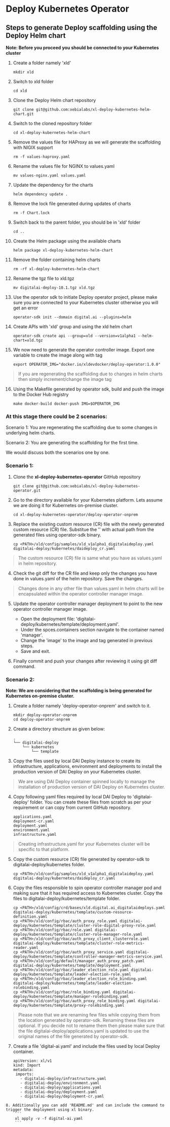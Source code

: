 # Deploy Kubernetes Operator

## Steps to generate Deploy scaffolding using the Deploy Helm chart

**Note: Before you proceed you should be connected to your Kubernetes cluster**

1. Create a folder namely 'xld'
    ```
    mkdir xld
    ```
2. Switch to xld folder
    ```
    cd xld
    ```
3. Clone the Deploy Helm chart repository
    ```
    git clone git@github.com:xebialabs/xl-deploy-kubernetes-helm-chart.git
    ```
4. Switch to the cloned repository folder
    ```
    cd xl-deploy-kubernetes-helm-chart
    ```
5. Remove the values file for HAProxy as we will generate the scaffolding with NIGIX support
    ```
    rm -f values-haproxy.yaml
    ```
6. Rename the values file for NGINX to values.yaml
    ```
    mv values-nginx.yaml values.yaml
    ```
7. Update the dependency for the charts
    ```
    helm dependency update .
    ```
8. Remove the lock file generated during updates of charts
    ```
    rm -f Chart.lock
    ```
9. Switch back to the parent folder, you should be in 'xld' folder
    ```
    cd ..
    ```
10. Create the Helm package using the available charts
    ```
    helm package xl-deploy-kubernetes-helm-chart
    ```
11. Remove the folder containing helm charts
    ```
    rm -rf xl-deploy-kubernetes-helm-chart
    ```
12. Rename the tgz file to xld.tgz
    ```
    mv digitalai-deploy-10.1.tgz xld.tgz
    ```
13. Use the operator sdk to initiate Deploy operator project, please make sure you are connected to your Kubernetes cluster otherwise you will get an error
    ```
    operator-sdk init --domain digital.ai --plugins=helm
    ```
14. Create APIs with 'xld' group and using the xld helm chart
    ```
    operator-sdk create api --group=xld --version=v1alpha1 --helm-chart=xld.tgz
    ```
15. We now need to generate the operator controller image. Export one variable to create the image along with tag
    ```
    export OPERATOR_IMG="docker.io/xldevdocker/deploy-operator:1.0.0"
    ```
> If you are regenerating the scaffolding due to changes in helm charts then simply increment/change the image tag

16. Using the Makefile generated by operator sdk, build and push the image to the Docker Hub registry
    ```
    make docker-build docker-push IMG=$OPERATOR_IMG
    ```

### At this stage there could be 2 scenarios:
Scenario 1: You are regenerating the scaffolding due to some changes in underlying helm charts.

Scenario 2: You are generating the scaffolding for the first time.

We would discuss both the scenarios one by one.

### Scenario 1:

1. Clone the **xl-deploy-kubernetes-operator** GitHub repository 
    ```
    git clone git@github.com:xebialabs/xl-deploy-kubernetes-operator.git
    ```
2. Go to the directory available for your Kubernetes platform. Lets assume we are doing it for Kubernetes on-premise cluster.
    ```
    cd xl-deploy-kubernetes-operator/deploy-operator-onprem
    ```
3. Replace the existing custom resource (CR) file with the newly generated custom resource (CR) file. Substitue the '<PATH>' with actual path from the generated files using operator-sdk binary.
    ```
    cp <PATH>/xld/config/samples/xld_v1alpha1_digitalaideploy.yaml digitalai-deploy/kubernetes/daideploy_cr.yaml
    ```
> The custom resource (CR) file is same what you have as values.yaml in helm repository.
4. Check the git diff for the CR file and keep only the changes you have done in values.yaml of the helm repository. Save the changes.
> Changes done in any other file than values.yaml in helm charts will be encapsulated within the operator controller manager image.

5. Update the operator controller manager deployment to point to the new operator controller manager image.
    - Open the deployment file: 'digitalai-deploy/kubernetes/template/deployment.yaml'.
    - Under the spces.containers section navigate to the container named 'manager'.
    - Change the 'image' to the image and tag generated in previous steps.
    - Save and exit.

6. Finally commit and push your changes after reviewing it using git diff command.

### Scenario 2:

**Note: We are considering that the scaffolding is being generated for Kubernetes on-premise cluster.**

1. Create a folder namely 'deploy-operator-onprem' and switch to it.
    ```
    mkdir deploy-operator-onprem
    cd deploy-operator-onprem
    ```
2. Create a directory structure as given below:
    ```
    .
    └── digitalai-deploy
        └── kubernetes
            └── template
   ```
3. Copy the files used by local DAI Deploy instance to create its infrastructure, applications, environment and deployments to install the production version of DAI Deploy on your Kubernetes cluster.

> We are using DAI Deploy container spinned locally to manage the installation of production version of DAI Deploy on Kubernetes cluster.

4. Copy following yaml files required by local DAI Deploy to 'digitalai-deploy' folder. You can create these files from scratch as per your requirement or can copy from current GitHub repository.
    ```
    applications.yaml
    deployment-cr.yaml
    deployment.yaml
    environment.yaml
    infrastructure.yaml
    ```

> Creating infrastructure.yaml for your Kubernetes cluster will be specific to that platform.
5. Copy the custom resource (CR) file generated by operator-sdk to digitalai-deploy/kubernetes folder.
    ```
    cp <PATH>/xld/config/samples/xld_v1alpha1_digitalaideploy.yaml digitalai-deploy/kubernetes/daideploy_cr.yaml
    ```
6. Copy the files responsible to spin operator controller manager pod and making sure that it has required access to Kubernetes cluster. Copy the files to digitalai-deploy/kubernetes/template folder.
    ```
    cp <PATH>/xld/config/crd/bases/xld.digital.ai_digitalaideploys.yaml digitalai-deploy/kubernetes/template/custom-resource-definition.yaml
    cp <PATH>/xld/config/rbac/auth_proxy_role.yaml digitalai-deploy/kubernetes/template/cluster-role-digital-proxy-role.yaml
    cp <PATH>/xld/config/rbac/role.yaml digitalai-deploy/kubernetes/template/cluster-role-manager-role.yaml
    cp <PATH>/xld/config/rbac/auth_proxy_client_clusterrole.yaml digitalai-deploy/kubernetes/template/cluster-role-metrics-reader.yaml
    cp <PATH>/xld/config/rbac/auth_proxy_service.yaml digitalai-deploy/kubernetes/template/controller-manager-metrics-service.yaml
    cp <PATH>/xld/config/default/manager_auth_proxy_patch.yaml digitalai-deploy/kubernetes/template/deployment.yaml
    cp <PATH>/xld/config/rbac/leader_election_role.yaml digitalai-deploy/kubernetes/template/leader-election-role.yaml
    cp <PATH>/xld/config/rbac/leader_election_role_binding.yaml digitalai-deploy/kubernetes/template/leader-election-rolebinding.yaml
    cp <PATH>/xld/config/rbac/role_binding.yaml digitalai-deploy/kubernetes/template/manager-rolebinding.yaml
    cp <PATH>/xld/config/rbac/auth_proxy_role_binding.yaml digitalai-deploy/kubernetes/template/proxy-rolebinding.yaml
    ```

> Please note that we are renaming few files while copying them from the location generated by operator-sdk. Renaming these files are optional. If you decide not to rename them then please make sure that the file digitalai-deploy/applications.yaml is updated to use the original names of the file generated by operator-sdk.
7. Create a file 'digital-ai.yaml' and include the files used by local Deploy container.
    ```
    apiVersion: xl/v1
    kind: Import
    metadata:
     imports:
       - digitalai-deploy/infrastructure.yaml
       - digitalai-deploy/environment.yaml
       - digitalai-deploy/applications.yaml
       - digitalai-deploy/deployment.yaml
       - digitalai-deploy/deployment-cr.yaml
```
8. Additionally you can add 'README.md' and can include the command to trigger the deployment using xl binary.
    ```
    xl apply -v -f digital-ai.yaml
    ```

